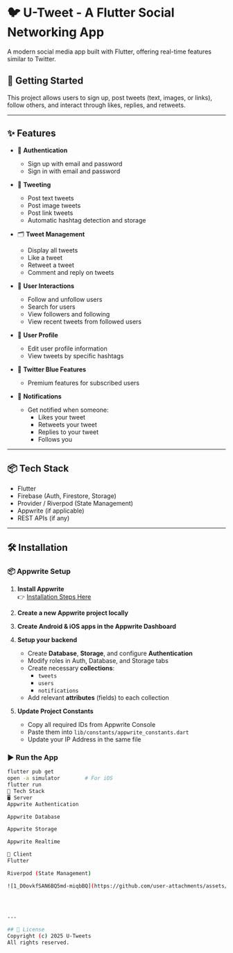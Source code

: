 # 🐦 U-Tweet - A Flutter Social Networking App

A modern social media app built with Flutter, offering real-time features similar to Twitter.

## 🚀 Getting Started

This project allows users to sign up, post tweets (text, images, or links), follow others, and interact through likes, replies, and retweets.

---

## ✨ Features

- 🔐 **Authentication**
  - Sign up with email and password
  - Sign in with email and password

- 📝 **Tweeting**
  - Post text tweets
  - Post image tweets
  - Post link tweets
  - Automatic hashtag detection and storage

- 🗂️ **Tweet Management**
  - Display all tweets
  - Like a tweet
  - Retweet a tweet
  - Comment and reply on tweets

- 👥 **User Interactions**
  - Follow and unfollow users
  - Search for users
  - View followers and following
  - View recent tweets from followed users

- 👤 **User Profile**
  - Edit user profile information
  - View tweets by specific hashtags

- 💎 **Twitter Blue Features**
  - Premium features for subscribed users

- 🔔 **Notifications**
  - Get notified when someone:
    - Likes your tweet
    - Retweets your tweet
    - Replies to your tweet
    - Follows you

---

## 📦 Tech Stack

- Flutter
- Firebase (Auth, Firestore, Storage)
- Provider / Riverpod (State Management)
- Appwrite (if applicable)
- REST APIs (if any)

---
## 🛠️ Installation

 
### 📦 Appwrite Setup

1. **Install Appwrite**  
   👉 [Installation Steps Here](https://appwrite.io/docs/installation)

2. **Create a new Appwrite project locally**

3. **Create Android & iOS apps in the Appwrite Dashboard**

4. **Setup your backend**
   - Create **Database**, **Storage**, and configure **Authentication**
   - Modify roles in Auth, Database, and Storage tabs
   - Create necessary **collections**:
     - `tweets`
     - `users`
     - `notifications`
   - Add relevant **attributes** (fields) to each collection

5. **Update Project Constants**
   - Copy all required IDs from Appwrite Console
   - Paste them into `lib/constants/appwrite_constants.dart`
   - Update your IP Address in the same file

### ▶️ Run the App

```bash
flutter pub get
open -a simulator        # For iOS
flutter run
🧰 Tech Stack
🖥️ Server
Appwrite Authentication

Appwrite Database

Appwrite Storage

Appwrite Realtime

📱 Client
Flutter

Riverpod (State Management)

![1_D0ovkfSAN6BQ5md-miqbBQ](https://github.com/user-attachments/assets/223f4718-2f50-4291-b22c-c8c53c27acb0)


 

---

## 📄 License
Copyright (c) 2025 U-Tweets
All rights reserved.
 
